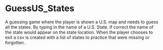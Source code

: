 # GuessUS_States
A guessing game where the player is shown a U.S. map and needs to guess all the states. By typing in the name of a U.S. State. If correct the name of the state would appear on the state location. When the player chooses to exit a csv is created with a list of states to practice that were missing or forgotten. 
